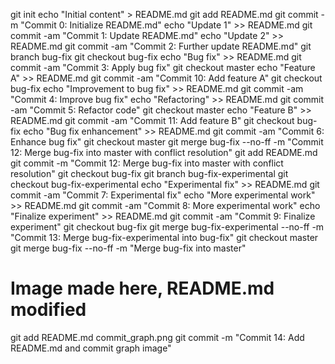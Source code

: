 git init
echo "Initial content" > README.md
git add README.md
git commit -m "Commit 0: Initialize README.md"
echo "Update 1" >> README.md
git commit -am "Commit 1: Update README.md"
echo "Update 2" >> README.md
git commit -am "Commit 2: Further update README.md"
git branch bug-fix
git checkout bug-fix
echo "Bug fix" >> README.md
git commit -am "Commit 3: Apply bug fix"
git checkout master
echo "Feature A" >> README.md
git commit -am "Commit 10: Add feature A"
git checkout bug-fix
echo "Improvement to bug fix" >> README.md
git commit -am "Commit 4: Improve bug fix"
echo "Refactoring" >> README.md
git commit -am "Commit 5: Refactor code"
git checkout master
echo "Feature B" >> README.md
git commit -am "Commit 11: Add feature B"
git checkout bug-fix
echo "Bug fix enhancement" >> README.md
git commit -am "Commit 6: Enhance bug fix"
git checkout master
git merge bug-fix --no-ff -m "Commit 12: Merge bug-fix into master with conflict resolution"
git add README.md
git commit -m "Commit 12: Merge bug-fix into master with conflict resolution"
git checkout bug-fix
git branch bug-fix-experimental
git checkout bug-fix-experimental
echo "Experimental fix" >> README.md
git commit -am "Commit 7: Experimental fix"
echo "More experimental work" >> README.md
git commit -am "Commit 8: More experimental work"
echo "Finalize experiment" >> README.md
git commit -am "Commit 9: Finalize experiment"
git checkout bug-fix
git merge bug-fix-experimental --no-ff -m "Commit 13: Merge bug-fix-experimental into bug-fix"
git checkout master
git merge bug-fix --no-ff -m "Merge bug-fix into master"
# Image made here, README.md modified
git add README.md commit_graph.png
git commit -m "Commit 14: Add README.md and commit graph image"
